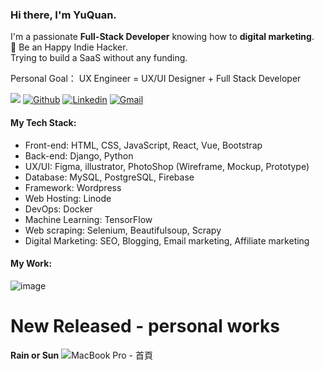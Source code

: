 ### Hi there, I'm YuQuan.
I'm a passionate **Full-Stack Developer** knowing how to **digital marketing**.  
🍻 Be an Happy Indie Hacker.  
Trying to build a SaaS without any funding.  

Personal Goal： UX Engineer = UX/UI Designer + Full Stack Developer

![](https://komarev.com/ghpvc/?username=russquan)
[![Github](https://img.shields.io/badge/-Github-000?style=flat&logo=Github&logoColor=white)](https://github.com/russquan)
[![Linkedin](https://img.shields.io/badge/-LinkedIn-blue?style=flat&logo=Linkedin&logoColor=white)](https://www.linkedin.com/in/yuquan-ou-a38597199/)
[![Gmail](https://img.shields.io/badge/-Gmail-c14438?style=flat&logo=Gmail&logoColor=white)](mailto:imyq.ou@gmail.com)


#### My Tech Stack:

- Front-end: HTML, CSS, JavaScript, React, Vue, Bootstrap
- Back-end: Django, Python
- UX/UI: Figma, illustrator, PhotoShop (Wireframe, Mockup, Prototype)
- Database: MySQL, PostgreSQL, Firebase
- Framework: Wordpress
- Web Hosting: Linode
- DevOps: Docker
- Machine Learning: TensorFlow
- Web scraping: Selenium, Beautifulsoup, Scrapy
- Digital Marketing: SEO, Blogging, Email marketing, Affiliate marketing

#### My Work:
![image](https://user-images.githubusercontent.com/38601123/125105600-35e7a800-e111-11eb-8f44-cabaa38f60be.png)

# New Released - personal works
**Rain or Sun**
![MacBook Pro - 首頁](https://user-images.githubusercontent.com/38601123/136381249-4ac58030-77ae-4dd7-867a-b763b6afbe4d.png)

